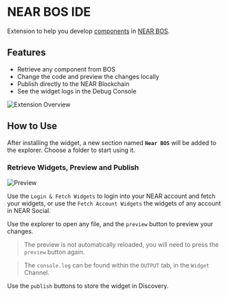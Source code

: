 # NEAR BOS IDE

Extension to help you develop [components](https://discovery.near-docs.io) in [NEAR BOS](https://near.org).

## Features
- Retrieve any component from BOS
- Change the code and preview the changes locally
- Publish directly to the NEAR Blockchain
- See the widget logs in the Debug Console

![Extension Overview](https://github.com/near/near-vscode/raw/HEAD/readme/extension.jpeg)

## How to Use
After installing the widget, a new section named **`Near BOS`** will be added to the explorer. Choose a folder to start using it.

### Retrieve Widgets, Preview and Publish

![Preview](https://github.com/near/near-vscode/raw/HEAD/readme/features.png)

Use the `Login & Fetch Widgets` to login into your NEAR account and fetch your widgets, or use the `Fetch Account Widgets` the widgets of any account in NEAR Social.

Use the explorer to open any file, and the `preview` button to preview your changes.

> The preview is not automatically reloaded, you will need to press the `preview` button again.

> The `console.log` can be found within the `OUTPUT` tab, in the `Widget` Channel.

Use the `publish` buttons to store the widget in Discovery.